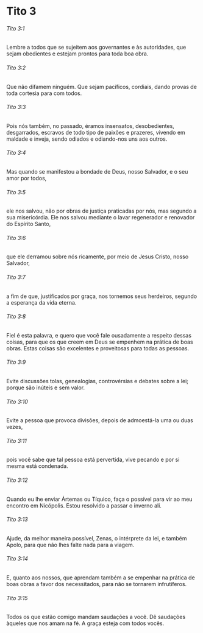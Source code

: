 # Tito 3

###### Tito 3:1

Lembre a todos que se sujeitem aos governantes e às autoridades, que sejam obedientes e estejam prontos para toda boa obra.

###### Tito 3:2

Que não difamem ninguém. Que sejam pacíficos, cordiais, dando provas de toda cortesia para com todos.

###### Tito 3:3

Pois nós também, no passado, éramos insensatos, desobedientes, desgarrados, escravos de todo tipo de paixões e prazeres, vivendo em maldade e inveja, sendo odiados e odiando-nos uns aos outros.

###### Tito 3:4

Mas quando se manifestou a bondade de Deus, nosso Salvador, e o seu amor por todos,

###### Tito 3:5

ele nos salvou, não por obras de justiça praticadas por nós, mas segundo a sua misericórdia. Ele nos salvou mediante o lavar regenerador e renovador do Espírito Santo,

###### Tito 3:6

que ele derramou sobre nós ricamente, por meio de Jesus Cristo, nosso Salvador,

###### Tito 3:7

a fim de que, justificados por graça, nos tornemos seus herdeiros, segundo a esperança da vida eterna.

###### Tito 3:8

Fiel é esta palavra, e quero que você fale ousadamente a respeito dessas coisas, para que os que creem em Deus se empenhem na prática de boas obras. Estas coisas são excelentes e proveitosas para todas as pessoas.

###### Tito 3:9

Evite discussões tolas, genealogias, controvérsias e debates sobre a lei; porque são inúteis e sem valor.

###### Tito 3:10

Evite a pessoa que provoca divisões, depois de admoestá-la uma ou duas vezes,

###### Tito 3:11

pois você sabe que tal pessoa está pervertida, vive pecando e por si mesma está condenada.

###### Tito 3:12

Quando eu lhe enviar Ártemas ou Tíquico, faça o possível para vir ao meu encontro em Nicópolis. Estou resolvido a passar o inverno ali.

###### Tito 3:13

Ajude, da melhor maneira possível, Zenas, o intérprete da lei, e também Apolo, para que não lhes falte nada para a viagem.

###### Tito 3:14

E, quanto aos nossos, que aprendam também a se empenhar na prática de boas obras a favor dos necessitados, para não se tornarem infrutíferos.

###### Tito 3:15

Todos os que estão comigo mandam saudações a você. Dê saudações àqueles que nos amam na fé. A graça esteja com todos vocês.

